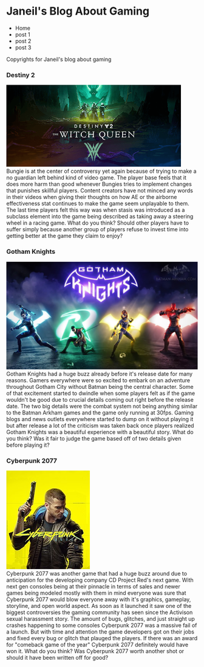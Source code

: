 <!DOCTYPE html>
<html lang="en">
  <head>
<meta charset="utf-8">
    <link href="final-main.css" rel="stylesheet">
    <link href="final-first.css" rel="stylesheet 1">
    <link href="final-second.css" rel="stylesheet 2">
    <link href="final-third.css" rel="stylesheet 3">
  </head>
  <body>
    <h1> Janeil's Blog About Gaming</h1>
   <nav>
     <ul>
       <li>
         Home
       </li>
       <li>
         post 1
       </li>
       <li>
         post 2
       </li>
       <li>
         post 3
       </li>
     </ul>
    </nav>
    <footer> Copyrights for Janeil's blog about gaming </footer>
    <div> <h3> Destiny 2 </h3>
      <img src="0121461_0.png" alt="Destiny witch queen poster">
    </div>
           <div class="bungie-post">
      Bungie is at the center of controversy yet again because of trying to make a no guardian left behind kind of video game. The player base feels that it does more harm than good whenever Bungies tries to implement changes that punishes skillful players. Content creators have not minced any words in their videos when giving their thoughts on how AE or the airborne effectiveness stat continues to make the game seem unplayable to them. The last time players felt this way was when stasis was introduced as a subclass element into the game being described as taking away a steering wheel in a racing game. What do you think? Should other players have to suffer simply because another group of players refuse to invest time into getting better at the game they claim to enjoy?
    </div>
    <div> <h3> Gotham Knights </h3>
      <div> 
        <img src="Gotham.jpg" alt="an image of Gotham Knights poster">
      </div>
      <div class="gotham-post">
      Gotham Knights had a huge buzz already before it's release date for many reasons. Gamers everywhere were so excited to embark on an adventure throughout Gotham City without Batman being the central character. Some of that excitement started to dwindle when some players felt as if the game wouldn't be good due to crucial details coming out right before the release date. The two big details were the combat system not being anything similar to the Batman Arkham games and the game only running at 30fps. Gaming blogs and news outlets everywhere started to dump on it without playing it but after release a lot of the criticism was taken back once players realized Gotham Knights was a beautiful experience with a beautiful story. What do you think? Was it fair to judge the game based off of two details given before playing it?
    </div>
      <div> <h3> Cyberpunk 2077 </h3> </div>
      <div>
        <img src="Cyberpunk2077.png" alt="an image of Cyberpunk's poster" 
             </div>
        <div class="cyberpunk-post">
      Cyberpunk 2077 was another game that had a huge buzz around due to anticipation for the developing company CD Project Red's next game. With next gen consoles being at their pinnacle in terms of sales and newer games being modeled mostly with them in mind everyone was sure that Cyberpunk 2077 would blow everyone away with it's graphics, gameplay, storyline, and open world aspect. As soon as it launched it saw one of the biggest controversies the gaming community has seen since the Activison sexual harassment story. The amount of bugs, glitches, and just straight up crashes happening to some consoles Cyberpunk 2077 was a massive fail of a launch. But with time and attention the game developers got on their jobs and fixed every bug or glitch that plauged the players. If there was an award for "comeback game of the year" Cyberpunk 2077 definitely would have won it. What do you think? Was Cyberpunk 2077 worth another shot or should it have been written off for good?
    </div>
    
    
  </body>
      </html>
